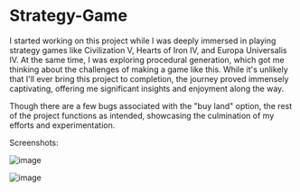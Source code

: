 # Strategy-Game 
I started working on this project while I was deeply immersed in playing strategy games like Civilization V, Hearts of Iron IV, and Europa Universalis IV. At the same time, I was exploring procedural generation, which got me thinking about the challenges of making a game like this. While it's unlikely that I'll ever bring this project to completion, the journey proved immensely captivating, offering me significant insights and enjoyment along the way.

Though there are a few bugs associated with the "buy land" option, the rest of the project functions as intended, showcasing the culmination of my efforts and experimentation.

Screenshots:



![image](https://github.com/AdrianMarczak/Strategy-Game/assets/166059177/7687824b-b918-47fc-a8d3-7a4eaec12243)


![image](https://github.com/AdrianMarczak/Strategy-Game/assets/166059177/970768fe-28dc-439e-96f9-3caf9f070158)
